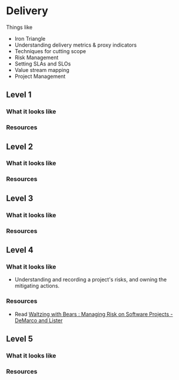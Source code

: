 # Delivery

Things like
- Iron Triangle
- Understanding delivery metrics & proxy indicators
- Techniques for cutting scope
- Risk Management
- Setting SLAs and SLOs
- Value stream mapping
- Project Management



## Level 1

### What it looks like

### Resources

## Level 2

### What it looks like

### Resources

## Level 3

### What it looks like

### Resources

## Level 4

### What it looks like
- Understanding and recording a project's risks, and owning the mitigating actions.

### Resources
- Read [Waltzing with Bears : Managing Risk on Software Projects - DeMarco and Lister](https://www.amazon.com/Waltzing-Bears-Managing-Software-Projects/dp/0932633609) 

## Level 5

### What it looks like

### Resources